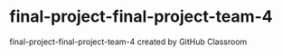 # final-project-final-project-team-4
final-project-final-project-team-4 created by GitHub Classroom

